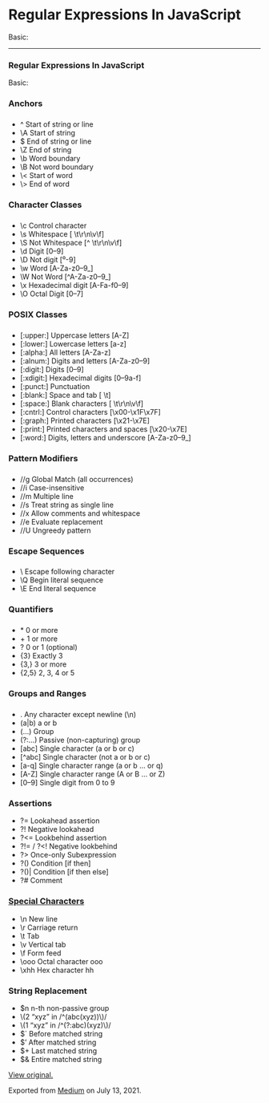 # Regular Expressions In JavaScript

Basic:

---

### Regular Expressions In JavaScript

Basic:

### Anchors

###

- <span id="d05b">^ Start of string or line</span>
- <span id="6038">\\A Start of string</span>
- <span id="40e6">$ End of string or line</span>
- <span id="9df2">\\Z End of string</span>
- <span id="53e9">\\b Word boundary</span>
- <span id="fd36">\\B Not word boundary</span>
- <span id="c78b">\\&lt; Start of word</span>
- <span id="6a1d">\\&gt; End of word</span>

### Character Classes

###

- <span id="2d83">\\c Control character</span>
- <span id="4651">\\s Whitespace \[ \\t\\r\\n\\v\\f\]</span>
- <span id="0193">\\S Not Whitespace \[^ \\t\\r\\n\\v\\f\]</span>
- <span id="00a1">\\d Digit \[0–9\]</span>
- <span id="edf5">\\D Not digit \[⁰-9\]</span>
- <span id="281f">\\w Word \[A-Za-z0–9\_\]</span>
- <span id="0b49">\\W Not Word \[^A-Za-z0–9\_\]</span>
- <span id="b984">\\x Hexadecimal digit \[A-Fa-f0–9\]</span>
- <span id="3b87">\\O Octal Digit \[0–7\]</span>

### POSIX Classes

###

- <span id="7d87">\[:upper:\] Uppercase letters \[A-Z\]</span>
- <span id="2c6c">\[:lower:\] Lowercase letters \[a-z\]</span>
- <span id="c701">\[:alpha:\] All letters \[A-Za-z\]</span>
- <span id="9fb1">\[:alnum:\] Digits and letters \[A-Za-z0–9\]</span>
- <span id="0691">\[:digit:\] Digits \[0–9\]</span>
- <span id="55bb">\[:xdigit:\] Hexadecimal digits \[0–9a-f\]</span>
- <span id="f40f">\[:punct:\] Punctuation</span>
- <span id="717c">\[:blank:\] Space and tab \[ \\t\]</span>
- <span id="f601">\[:space:\] Blank characters \[ \\t\\r\\n\\v\\f\]</span>
- <span id="3202">\[:cntrl:\] Control characters \[\\x00-\\x1F\\x7F\]</span>
- <span id="407a">\[:graph:\] Printed characters \[\\x21-\\x7E\]</span>
- <span id="b567">\[:print:\] Printed characters and spaces \[\\x20-\\x7E\]</span>
- <span id="09eb">\[:word:\] Digits, letters and underscore \[A-Za-z0–9\_\]</span>

### Pattern Modifiers

###

- <span id="e660">//g Global Match (all occurrences)</span>
- <span id="eb90">//i Case-insensitive</span>
- <span id="7c32">//m Multiple line</span>
- <span id="ad4e">//s Treat string as single line</span>
- <span id="1e02">//x Allow comments and whitespace</span>
- <span id="89e9">//e Evaluate replacement</span>
- <span id="6931">//U Ungreedy pattern</span>

### Escape Sequences

###

- <span id="7005">\\ Escape following character</span>
- <span id="d4be">\\Q Begin literal sequence</span>
- <span id="a990">\\E End literal sequence</span>

### Quantifiers

###

- <span id="8f1d">\* 0 or more</span>
- <span id="f977">+ 1 or more</span>
- <span id="11b3">? 0 or 1 (optional)</span>
- <span id="f72b">{3} Exactly 3</span>
- <span id="680b">{3,} 3 or more</span>
- <span id="0ebe">{2,5} 2, 3, 4 or 5</span>

### Groups and Ranges

###

- <span id="38f6">. Any character except newline (\\n)</span>
- <span id="662b">(a|b) a or b</span>
- <span id="2884">(…) Group</span>
- <span id="d4df">(?:…) Passive (non-capturing) group</span>
- <span id="0100">\[abc\] Single character (a or b or c)</span>
- <span id="ab55">\[^abc\] Single character (not a or b or c)</span>
- <span id="e77c">\[a-q\] Single character range (a or b … or q)</span>
- <span id="23aa">\[A-Z\] Single character range (A or B … or Z)</span>
- <span id="a250">\[0–9\] Single digit from 0 to 9</span>

### Assertions

- <span id="a14a">?= Lookahead assertion</span>
- <span id="003e">?! Negative lookahead</span>
- <span id="21b4">?&lt;= Lookbehind assertion</span>
- <span id="ce65">?!= / ?&lt;! Negative lookbehind</span>
- <span id="cad3">?&gt; Once-only Subexpression</span>
- <span id="db25">?() Condition \[if then\]</span>
- <span id="f677">?()| Condition \[if then else\]</span>
- <span id="f37c">?\# Comment</span>

### <a href="https://5500-maroon-cicada-j63zxbst.ws-us11.gitpod.io/_WJVincent/Notes-Wiki/regex-cheatsheet.html#Special%20Characters" class="markup--anchor markup--h3-anchor">Special Characters</a>

- <span id="ca81">\\n New line</span>
- <span id="6ca1">\\r Carriage return</span>
- <span id="40cf">\\t Tab</span>
- <span id="816c">\\v Vertical tab</span>
- <span id="37e8">\\f Form feed</span>
- <span id="584e">\\ooo Octal character ooo</span>
- <span id="73a1">\\xhh Hex character hh</span>

### String Replacement

- <span id="97cc">$n n-th non-passive group</span>
- <span id="b1ec">\\(2 “xyz” in /^(abc(xyz))\\)/</span>
- <span id="5cfe">\\(1 “xyz” in /^(?:abc)(xyz)\\)/</span>
- <span id="c851">$\` Before matched string</span>
- <span id="a73d">$’ After matched string</span>
- <span id="b11b">$+ Last matched string</span>
- <span id="fb7a">$& Entire matched string</span>

[View original.](https://medium.com/p/6be305fbe20b)

Exported from [Medium](https://medium.com) on July 13, 2021.
